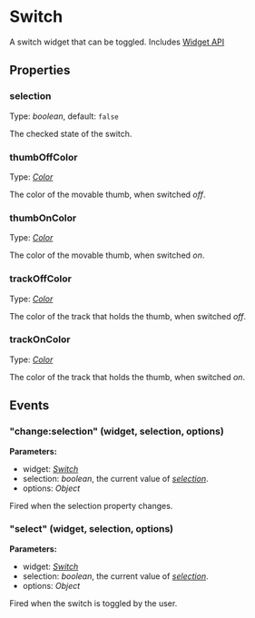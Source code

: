 ---
---
# Switch
A switch widget that can be toggled.
Includes [Widget API](Widget.md)

## Properties
### selection
Type: *boolean*, default: `false`

The checked state of the switch.
### thumbOffColor
Type: *[Color](../types.md#color)*

The color of the movable thumb, when switched *off*.
### thumbOnColor
Type: *[Color](../types.md#color)*

The color of the movable thumb, when switched *on*.
### trackOffColor
Type: *[Color](../types.md#color)*

The color of the track that holds the thumb, when switched *off*.
### trackOnColor
Type: *[Color](../types.md#color)*

The color of the track that holds the thumb, when switched *on*.

## Events
### "change:selection" (widget, selection, options)

**Parameters:** 

- widget: *[Switch](Switch.md)*
- selection: *boolean*, the current value of *[selection](#selection)*.
- options: *Object*

Fired when the selection property changes.

### "select" (widget, selection, options)

**Parameters:** 

- widget: *[Switch](Switch.md)*
- selection: *boolean*, the current value of *[selection](#selection)*.
- options: *Object*

Fired when the switch is toggled by the user.

